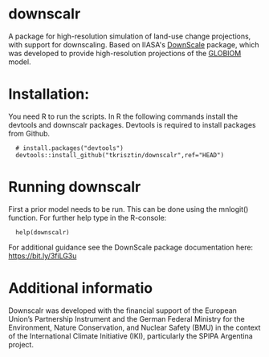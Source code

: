 # downscalr
A package for high-resolution simulation of land-use change projections, with support for downscaling. Based on IIASA's [DownScale](https://github.com/iiasa/DownScale) package, which was developed to provide high-resolution projections of the [GLOBIOM](https://iiasa.ac.at/web/home/research/GLOBIOM/GLOBIOM.html) model.

# Installation:

You need R to run the scripts. In R the following commands install the devtools and downscalr packages. Devtools is required to install packages from Github.

      # install.packages("devtools")
      devtools::install_github("tkrisztin/downscalr",ref="HEAD")
      
# Running downscalr

First a prior model needs to be run. This can be done using the mnlogit() function. For further help type in the R-console:

      help(downscalr)

For additional guidance see the DownScale package documentation here: https://bit.ly/3fiLG3u
      
# Additional informatio 

Downscalr was developed  with the financial support of the European Union’s Partnership Instrument and the German Federal Ministry for the Environment, Nature Conservation, and Nuclear Safety (BMU) in the context of the International Climate Initiative (IKI), particularly the SPIPA Argentina project.


